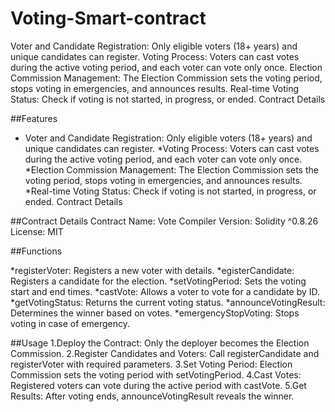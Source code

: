 # Voting-Smart-contract
Voter and Candidate Registration: Only eligible voters (18+ years) and unique candidates can register.
Voting Process: Voters can cast votes during the active voting period, and each voter can vote only once.
Election Commission Management: The Election Commission sets the voting period, stops voting in emergencies, and announces results.
Real-time Voting Status: Check if voting is not started, in progress, or ended.
Contract Details

##Features

* Voter and Candidate Registration: Only eligible voters (18+ years) and unique candidates can 
 register.
*Voting Process: Voters can cast votes during the active voting period, and each voter can vote 
 only once.
*Election Commission Management: The Election Commission sets the voting period, stops voting in 
 emergencies, and announces results.
*Real-time Voting Status: Check if voting is not started, in progress, or ended.
 Contract Details

##Contract Details
 Contract Name: Vote
 Compiler Version: Solidity ^0.8.26
 License: MIT

##Functions

*registerVoter: Registers a new voter with details.
*egisterCandidate: Registers a candidate for the election.
*setVotingPeriod: Sets the voting start and end times.
*castVote: Allows a voter to vote for a candidate by ID.
*getVotingStatus: Returns the current voting status.
*announceVotingResult: Determines the winner based on votes.
*emergencyStopVoting: Stops voting in case of emergency.

##Usage
1.Deploy the Contract: Only the deployer becomes the Election Commission.
2.Register Candidates and Voters: Call registerCandidate and registerVoter with required parameters.
3.Set Voting Period: Election Commission sets the voting period with setVotingPeriod.
4.Cast Votes: Registered voters can vote during the active period with castVote.
5.Get Results: After voting ends, announceVotingResult reveals the winner.



